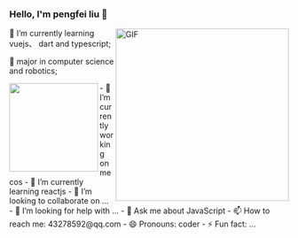 ### Hello, I'm pengfei liu 👋  

<img align="right" alt="GIF" width="312px" src="https://i.pinimg.com/originals/e4/26/70/e426702edf874b181aced1e2fa5c6cde.gif" />

<div>🌱 I’m currently learning vuejs、 dart and typescript;

💼 major in computer science and robotics;</div>


<img align="left" height="160px" src="https://github-readme-stats.vercel.app/api?username=pengfei1993&show_icons=true&theme=dracula" />


<div>
- 🔭 I’m currently working on mecos
- 🌱 I’m currently learning reactjs
- 👯 I’m looking to collaborate on ...
- 🤔 I’m looking for help with ...
- 💬 Ask me about JavaScript
- 📫 How to reach me: 43278592@qq.com
- 😄 Pronouns: coder
- ⚡ Fun fact: ...

</div>
